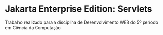# Jakarta Enterprise Edition: Servlets
Trabalho realizado para a disciplina de Desenvolvimento WEB do 5º período em Ciência da Computação
